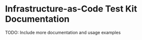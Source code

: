Infrastructure-as-Code Test Kit Documentation
=============================================

TODO: Include more documentation and usage examples
